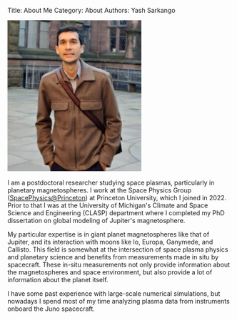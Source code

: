 Title: About Me
Category: About
Authors: Yash Sarkango

<!--- //![Picture](../images/photo.JPG) --->

<img src="../images/photo.JPG" alt="Picture" width="300"/>

I am a postdoctoral researcher studying space plasmas, particularly in planetary magnetospheres. I work at the Space Physics Group ([SpacePhysics@Princeton](https://spacephysics.princeton.edu/)) at Princeton University, which I joined in 2022. Prior to that I was at the University of Michigan's Climate and Space Science and Engineering (CLASP) department where I completed my PhD dissertation on global modeling of Jupiter's magnetosphere. 

My particular expertise is in giant planet magnetospheres like that of Jupiter, and its interaction with moons like Io, Europa, Ganymede, and Callisto. This field is somewhat at the intersection of space plasma physics and planetary science and benefits from measurements made in situ by spacecraft. These in-situ measurements not only provide information about the magnetospheres and space environment, but also provide a lot of information about the planet itself.  

I have some past experience with large-scale numerical simulations, but nowadays I spend most of my time analyzing plasma data from instruments onboard the Juno spacecraft.  